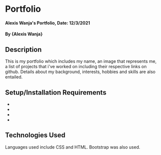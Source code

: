 # Portfolio

#### Alexis Wanja's Portfolio, Date: 12/3/2021

#### By **{Alexis Wanja}**

## Description
This is my portfolio which includes my name, an image that represents me, a list of projects that i've worked on including their respective links on github. Details about my background, interests, hobbies and skills are also entailed.

## Setup/Installation Requirements
*
*
*
*
## Technologies Used
Languages used include CSS and HTML. Bootstrap was also used.
